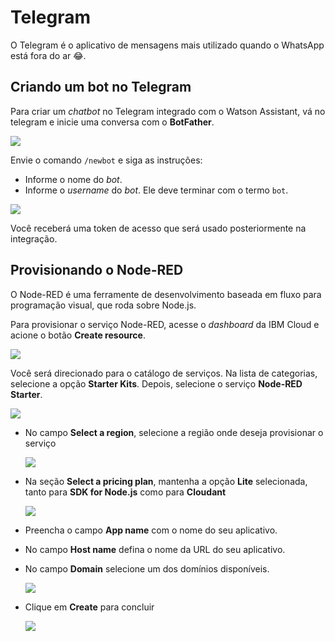 # Telegram

O Telegram é o aplicativo de mensagens mais utilizado quando o WhatsApp está fora do ar 😂.

## Criando um bot no Telegram

Para criar um *chatbot* no Telegram integrado com o Watson Assistant, vá no telegram e inicie uma conversa com o **BotFather**.

![](bot-father.png)

Envie o comando `/newbot` e siga as instruções:

* Informe o nome do *bot*.
* Informe o *username* do *bot*. Ele deve terminar com o termo `bot`.

![](newbot.png)

Você receberá uma token de acesso que será usado posteriormente na integração.

## Provisionando o Node-RED

O Node-RED é uma ferramente de desenvolvimento baseada em fluxo para programação visual, que roda sobre Node.js.

Para provisionar o serviço Node-RED, acesse o *dashboard* da IBM Cloud e acione o botão **Create resource**.

![](create-resource.png)

Você será direcionado para o catálogo de serviços. Na lista de categorias, selecione a opção **Starter Kits**. Depois, selecione o serviço **Node-RED Starter**.

![](node-red-service.png)

* No campo **Select a region**, selecione a região onde deseja provisionar o serviço

  ![](select-a-region.png)
* Na seção **Select a pricing plan**, mantenha a opção **Lite** selecionada, tanto para **SDK for Node.js** como para **Cloudant**

  ![](select-pricing-plan.png)
* Preencha o campo **App name** com o nome do seu aplicativo.
* No campo **Host name** defina o nome da URL do seu aplicativo.
* No campo **Domain** selecione um dos domínios disponíveis.

  ![](configure-your-resource.png)
* Clique em **Create** para concluir

  ![](create.png)
